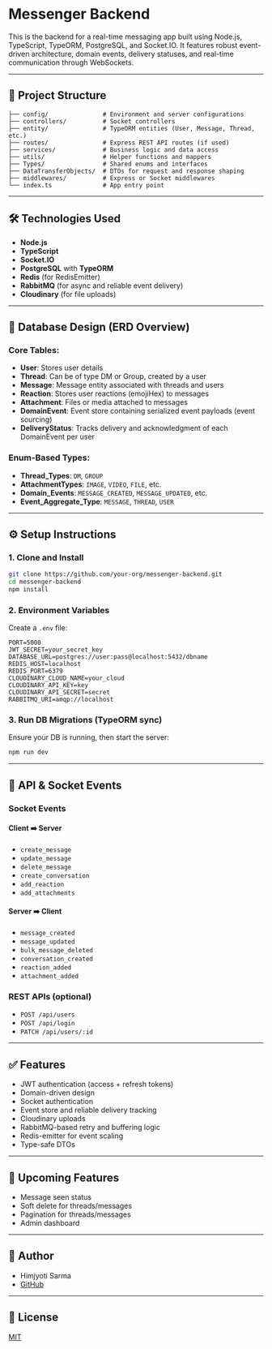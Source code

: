 # Messenger Backend

This is the backend for a real-time messaging app built using Node.js, TypeScript, TypeORM, PostgreSQL, and Socket.IO. It features robust event-driven architecture, domain events, delivery statuses, and real-time communication through WebSockets.

---

## 📁 Project Structure

```
├── config/               # Environment and server configurations
├── controllers/          # Socket controllers
├── entity/               # TypeORM entities (User, Message, Thread, etc.)
├── routes/               # Express REST API routes (if used)
├── services/             # Business logic and data access
├── utils/                # Helper functions and mappers
├── Types/                # Shared enums and interfaces
├── DataTransferObjects/  # DTOs for request and response shaping
├── middlewares/          # Express or Socket middlewares
└── index.ts              # App entry point
```

---

## 🛠️ Technologies Used

- **Node.js**
- **TypeScript**
- **Socket.IO**
- **PostgreSQL** with **TypeORM**
- **Redis** (for RedisEmitter)
- **RabbitMQ** (for async and reliable event delivery)
- **Cloudinary** (for file uploads)

---

## 🧠 Database Design (ERD Overview)

### Core Tables:

- **User**: Stores user details
- **Thread**: Can be of type DM or Group, created by a user
- **Message**: Message entity associated with threads and users
- **Reaction**: Stores user reactions (emojiHex) to messages
- **Attachment**: Files or media attached to messages
- **DomainEvent**: Event store containing serialized event payloads (event sourcing)
- **DeliveryStatus**: Tracks delivery and acknowledgment of each DomainEvent per user

### Enum-Based Types:

- **Thread_Types**: `DM`, `GROUP`
- **AttachmentTypes**: `IMAGE`, `VIDEO`, `FILE`, etc.
- **Domain_Events**: `MESSAGE_CREATED`, `MESSAGE_UPDATED`, etc.
- **Event_Aggregate_Type**: `MESSAGE`, `THREAD`, `USER`

---

## ⚙️ Setup Instructions

### 1. Clone and Install

```bash
git clone https://github.com/your-org/messenger-backend.git
cd messenger-backend
npm install
```

### 2. Environment Variables

Create a `.env` file:

```env
PORT=5000
JWT_SECRET=your_secret_key
DATABASE_URL=postgres://user:pass@localhost:5432/dbname
REDIS_HOST=localhost
REDIS_PORT=6379
CLOUDINARY_CLOUD_NAME=your_cloud
CLOUDINARY_API_KEY=key
CLOUDINARY_API_SECRET=secret
RABBITMQ_URI=amqp://localhost
```

### 3. Run DB Migrations (TypeORM sync)

Ensure your DB is running, then start the server:

```bash
npm run dev
```

---

## 🧪 API & Socket Events

### Socket Events

#### Client ➡️ Server

- `create_message`
- `update_message`
- `delete_message`
- `create_conversation`
- `add_reaction`
- `add_attachments`

#### Server ➡️ Client

- `message_created`
- `message_updated`
- `bulk_message_deleted`
- `conversation_created`
- `reaction_added`
- `attachment_added`

### REST APIs (optional)

- `POST /api/users`
- `POST /api/login`
- `PATCH /api/users/:id`

---

## ✅ Features

- JWT authentication (access + refresh tokens)
- Domain-driven design
- Socket authentication
- Event store and reliable delivery tracking
- Cloudinary uploads
- RabbitMQ-based retry and buffering logic
- Redis-emitter for event scaling
- Type-safe DTOs

---

## 📌 Upcoming Features

- Message seen status
- Soft delete for threads/messages
- Pagination for threads/messages
- Admin dashboard

---

## 👤 Author

- Himjyoti Sarma
- [GitHub](https://github.com/himjyoti)

---

## 📄 License

[MIT](LICENSE)
